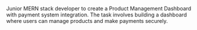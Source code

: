 



Junior MERN stack developer to create a Product Management
Dashboard with payment system integration. The task involves building a dashboard where
users can manage products and make payments securely.
